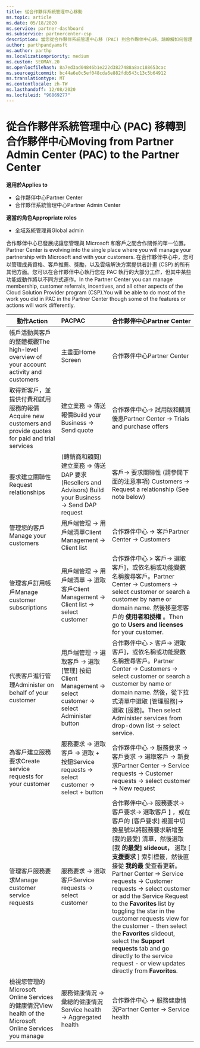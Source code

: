 ```yaml
---
title: 從合作夥伴系統管理中心移動
ms.topic: article
ms.date: 05/18/2020
ms.service: partner-dashboard
ms.subservice: partnercenter-csp
description: 當您從合作夥伴系統管理中心移 (PAC) 到合作夥伴中心時，請瞭解如何管理 CSP 方案成員資格、客戶參考、獎勵等等。
author: parthpandyamsft
ms.author: parthp
ms.localizationpriority: medium
ms.custom: SEOMAY.20
ms.openlocfilehash: 8a7ed3ad04846b1e222d3827488a8ac188653cac
ms.sourcegitcommit: bc44a6e0c5ef048cda6e882fdb543c13c5b64912
ms.translationtype: MT
ms.contentlocale: zh-TW
ms.lasthandoff: 12/08/2020
ms.locfileid: "96869277"
---
```

# <a name="moving-from-partner-admin-center-pac-to-the-partner-center"></a><span data-ttu-id="d3c3e-103">從合作夥伴系統管理中心 (PAC) 移轉到合作夥伴中心</span><span class="sxs-lookup"><span data-stu-id="d3c3e-103">Moving from Partner Admin Center (PAC) to the Partner Center</span></span>

<span data-ttu-id="d3c3e-104">**適用於**</span><span class="sxs-lookup"><span data-stu-id="d3c3e-104">**Applies to**</span></span>
- <span data-ttu-id="d3c3e-105">合作夥伴中心</span><span class="sxs-lookup"><span data-stu-id="d3c3e-105">Partner Center</span></span>
- <span data-ttu-id="d3c3e-106">合作夥伴系統管理中心</span><span class="sxs-lookup"><span data-stu-id="d3c3e-106">Partner Admin Center</span></span>

<span data-ttu-id="d3c3e-107">**適當的角色**</span><span class="sxs-lookup"><span data-stu-id="d3c3e-107">**Appropriate roles**</span></span>
- <span data-ttu-id="d3c3e-108">全域系統管理員</span><span class="sxs-lookup"><span data-stu-id="d3c3e-108">Global admin</span></span>

<span data-ttu-id="d3c3e-109">合作夥伴中心已發展成讓您管理與 Microsoft 和客戶之間合作關係的單一位置。</span><span class="sxs-lookup"><span data-stu-id="d3c3e-109">Partner Center is evolving into the single place where you will manage your partnership with Microsoft and with your customers.</span></span> <span data-ttu-id="d3c3e-110">在合作夥伴中心中，您可以管理成員資格、客戶推薦、獎勵，以及雲端解決方案提供者計畫 (CSP) 的所有其他方面。您可以在合作夥伴中心執行您在 PAC 執行的大部分工作，但其中某些功能或動作將以不同方式運作。</span><span class="sxs-lookup"><span data-stu-id="d3c3e-110">In the Partner Center you can manage membership, customer referrals, incentives, and all other aspects of the Cloud Solution Provider program (CSP).You will be able to do most of the work you did in PAC in the Partner Center though some of the features or actions will work differently.</span></span>


|<span data-ttu-id="d3c3e-111">**動作**</span><span class="sxs-lookup"><span data-stu-id="d3c3e-111">**Action**</span></span>   |<span data-ttu-id="d3c3e-112">**PAC**</span><span class="sxs-lookup"><span data-stu-id="d3c3e-112">**PAC**</span></span>   |<span data-ttu-id="d3c3e-113">**合作夥伴中心**</span><span class="sxs-lookup"><span data-stu-id="d3c3e-113">**Partner Center**</span></span>   |
|--------------|:--------------|:---------------|
|<span data-ttu-id="d3c3e-114">帳戶活動與客戶的整體概觀</span><span class="sxs-lookup"><span data-stu-id="d3c3e-114">The high-level overview of your account activity and customers</span></span>|<span data-ttu-id="d3c3e-115">主畫面</span><span class="sxs-lookup"><span data-stu-id="d3c3e-115">Home Screen</span></span>|<span data-ttu-id="d3c3e-116">合作夥伴中心</span><span class="sxs-lookup"><span data-stu-id="d3c3e-116">Partner Center</span></span>|
|<span data-ttu-id="d3c3e-117">取得新客戶，並提供付費和試用服務的報價</span><span class="sxs-lookup"><span data-stu-id="d3c3e-117">Acquire new customers and provide quotes for paid and trial services</span></span>|<span data-ttu-id="d3c3e-118">建立業務 -> 傳送報價</span><span class="sxs-lookup"><span data-stu-id="d3c3e-118">Build your Business -> Send quote</span></span>|<span data-ttu-id="d3c3e-119">合作夥伴中心-> 試用版和購買優惠</span><span class="sxs-lookup"><span data-stu-id="d3c3e-119">Partner Center -> Trials and purchase offers</span></span> |
|<span data-ttu-id="d3c3e-120">要求建立關聯性</span><span class="sxs-lookup"><span data-stu-id="d3c3e-120">Request relationships</span></span>|<span data-ttu-id="d3c3e-121">(轉銷商和顧問) 建立業務 -> 傳送 DAP 要求</span><span class="sxs-lookup"><span data-stu-id="d3c3e-121">(Resellers and Advisors) Build your Business -> Send DAP request</span></span>|<span data-ttu-id="d3c3e-122">客戶-> 要求關聯性 (請參閱下面的注意事項) </span><span class="sxs-lookup"><span data-stu-id="d3c3e-122">Customers -> Request a relationship (See note below)</span></span>|
|<span data-ttu-id="d3c3e-123">管理您的客戶</span><span class="sxs-lookup"><span data-stu-id="d3c3e-123">Manage your customers</span></span>|<span data-ttu-id="d3c3e-124">用戶端管理 -> 用戶端清單</span><span class="sxs-lookup"><span data-stu-id="d3c3e-124">Client Management -> Client list</span></span>|<span data-ttu-id="d3c3e-125">合作夥伴中心 -> 客戶</span><span class="sxs-lookup"><span data-stu-id="d3c3e-125">Partner Center -> Customers</span></span>|
|<span data-ttu-id="d3c3e-126">管理客戶訂用帳戶</span><span class="sxs-lookup"><span data-stu-id="d3c3e-126">Manage customer subscriptions</span></span>|<span data-ttu-id="d3c3e-127">用戶端管理 -> 用戶端清單 -> 選取客戶</span><span class="sxs-lookup"><span data-stu-id="d3c3e-127">Client Management -> Client list -> select customer</span></span>|<span data-ttu-id="d3c3e-128">合作夥伴中心 > 客戶-> 選取客戶]，或依名稱或功能變數名稱搜尋客戶。</span><span class="sxs-lookup"><span data-stu-id="d3c3e-128">Partner Center -> Customers -> select customer or search a customer by name or domain name.</span></span> <span data-ttu-id="d3c3e-129">然後移至您客戶的 **使用者和授權** 。</span><span class="sxs-lookup"><span data-stu-id="d3c3e-129">Then go  to **Users and licenses** for your customer.</span></span>|
|<span data-ttu-id="d3c3e-130">代表客戶進行管理</span><span class="sxs-lookup"><span data-stu-id="d3c3e-130">Administer on behalf of your customer</span></span>|<span data-ttu-id="d3c3e-131">用戶端管理 -> 選取客戶 -> 選取 [管理] 按鈕</span><span class="sxs-lookup"><span data-stu-id="d3c3e-131">Client Management -> select customer -> select Administer button</span></span>|<span data-ttu-id="d3c3e-132">合作夥伴中心 > 客戶-> 選取客戶]，或依名稱或功能變數名稱搜尋客戶。</span><span class="sxs-lookup"><span data-stu-id="d3c3e-132">Partner Center -> Customers -> select customer or search a customer by name or domain name.</span></span> <span data-ttu-id="d3c3e-133">然後，從下拉式清單中選取 [管理服務]-> 選取 [服務]。</span><span class="sxs-lookup"><span data-stu-id="d3c3e-133">Then select Administer services from drop-down list -> select service.</span></span>|
|<span data-ttu-id="d3c3e-134">為客戶建立服務要求</span><span class="sxs-lookup"><span data-stu-id="d3c3e-134">Create service requests for your customer</span></span>|<span data-ttu-id="d3c3e-135">服務要求 -> 選取客戶 -> 選取 + 按鈕</span><span class="sxs-lookup"><span data-stu-id="d3c3e-135">Service requests -> select customer -> select + button</span></span> | <span data-ttu-id="d3c3e-136">合作夥伴中心 -> 服務要求 -> 客戶要求 -> 選取客戶 -> 新要求</span><span class="sxs-lookup"><span data-stu-id="d3c3e-136">Partner Center -> Service requests -> Customer requests -> select customer -> New request</span></span>|
|<span data-ttu-id="d3c3e-137">管理客戶服務要求</span><span class="sxs-lookup"><span data-stu-id="d3c3e-137">Manage customer service requests</span></span>| <span data-ttu-id="d3c3e-138">服務要求 -> 選取客戶</span><span class="sxs-lookup"><span data-stu-id="d3c3e-138">Service requests -> select customer</span></span>|<span data-ttu-id="d3c3e-139">合作夥伴中心-> 服務要求-> 客戶要求-> 選取客戶 **]** ，或在客戶的 [客戶要求] 視圖中切換星號以將服務要求新增至 [我的最愛] 清單，然後選取 [我 **的最愛] slideout，** 選取 [ **支援要求** ] 索引標籤，然後直接從 **我的最** 愛查看更新。</span><span class="sxs-lookup"><span data-stu-id="d3c3e-139">Partner Center -> Service requests -> Customer requests -> select customer or add the Service Request to the **Favorites** list by toggling the star in the customer requests view for the customer - then select the **Favorites** slideout, select the **Support requests** tab and go directly to the service request - or view updates directly from **Favorites**.</span></span>|
|<span data-ttu-id="d3c3e-140">檢視您管理的 Microsoft Online Services 的健康情況</span><span class="sxs-lookup"><span data-stu-id="d3c3e-140">View health of the Microsoft Online Services you manage</span></span>|<span data-ttu-id="d3c3e-141">服務健康情況 -> 彙總的健康情況</span><span class="sxs-lookup"><span data-stu-id="d3c3e-141">Service health -> Aggregated health</span></span>|<span data-ttu-id="d3c3e-142">合作夥伴中心 -> 服務健康情況</span><span class="sxs-lookup"><span data-stu-id="d3c3e-142">Partner Center -> Service health</span></span>|
